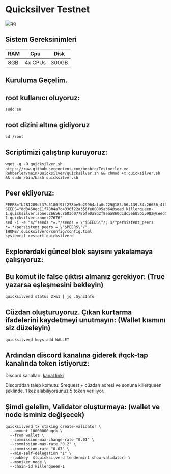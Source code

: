 # Quicksilver Testnet

![qq](https://user-images.githubusercontent.com/107190154/185763787-fd8a0cdf-af74-42d0-a6d5-dd415be82c31.png)

## Sistem Gereksinimleri

|     RAM     |       Cpu      |      Disk      |
|-------------|----------------|----------------|
|     8GB     |    4x CPUs     |     300GB      |

## Kuruluma Geçelim.

## root kullanıcı oluyoruz:
```
sudo su
```

## root dizini altına gidiyoruz
```
cd /root
```

## Scriptimizi çalıştırıp kuruyoruz:
```
wget -q -O quicksilver.sh https://raw.githubusercontent.com/brsbrc/Testnetler-ve-Rehberler/main/Quicksilver/quicksilver.sh && chmod +x quicksilver.sh && sudo /bin/bash quicksilver.sh
```

## Peer ekliyoruz:
```
PEERS="b281289df37c5180f9ff278be5e29964afa0c229@185.56.139.84:26656,4f35ab6008fc46cc50b103a337ec2266400eca2e@148.251.50.79:26656,90f4459126152d21983f42c8e86bc899cd618af6@116.202.15.183:11656,6ac91620bc5338e6f679835cc604769a213d362f@139.59.56.24:36366,f9d2dbf6c80f08d12d1bc8d07ffd3bafa4965160@95.214.55.43:26651,abe7397ff92a4ca61033ceac127b5fc3a9a4217f@65.108.98.218:25095,07bb0fd7af9dc819bb5bb850ea5d870281c3adfa@167.235.74.230:26656"
SEEDS="dd3460ec11f78b4a7c4336f22a356fe00805ab64@seed.killerqueen-1.quicksilver.zone:26656,8603d0778bfe0a8d2f8eaa860dcdc5eb85b55982@seed02.killerqueen-1.quicksilver.zone:27676"
sed -i -e "s/^seeds *=.*/seeds = \"$SEEDS\"/; s/^persistent_peers *=.*/persistent_peers = \"$PEERS\"/" $HOME/.quicksilverd/config/config.toml
systemctl restart quicksilverd
```

## Explorerdaki güncel blok sayısını yakalamaya çalışıyoruz:

## Bu komut ile false çıktısı almanız gerekiyor: (True yazarsa eşleşmesini bekleyin)
```
quicksilverd status 2>&1 | jq .SyncInfo
```

## Cüzdan oluşturuyoruz. Çıkan kurtarma ifadelerini kaydetmeyi unutmayın: (Wallet kısmını siz düzeleyin) 
```
quicksilverd keys add WALLET
```

## Ardından discord kanalına giderek #qck-tap kanalında token istiyoruz:

Discord kanalları: [kanal linki](https://discord.gg/fWCGsb7sE7) 

Discorddan talep komutu: $request + cüzdan adresi ve sonuna killerqueen şeklinde. 1 kez alabiliyorsunuz 5 token veriliyor.


## Şimdi gelelim, Validator oluşturmaya: (wallet ve node isminiz değişecek)
```
quicksilverd tx staking create-validator \
  --amount 10000000uqck \
  --from wallet \
  --commission-max-change-rate "0.01" \
  --commission-max-rate "0.2" \
  --commission-rate "0.07" \
  --min-self-delegation "1" \
  --pubkey  $(quicksilverd tendermint show-validator) \
  --moniker node \
  --chain-id killerqueen-1
```
